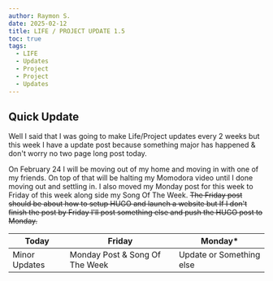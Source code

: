 ```yaml
---
author: Raymon S.
date: 2025-02-12
title: LIFE / PROJECT UPDATE 1.5
toc: true
tags:
  - LIFE
  - Updates
  - Project
  - Project
  - Updates
---
```


##  Quick Update

Well I said that I was going to make Life/Project updates every 2 weeks but this week I have a update post because something major has happened & don't worry no two page long post today.

On February 24 I will be moving out of my home and moving in with one of my friends. On top of that  will be halting my Momodora video until I done moving out and settling in. I also moved my Monday post for this week to Friday of this week along side my Song Of The Week. ~~The Friday post should be about how to setup HUGO and launch a website but If I don't finish the post by Friday I'll post something else and push the HUGO post to Monday.~~


| **Today**     | **Friday**                     | **Monday***              |
| ------------  | -------------------------------| -------------------------|
| Minor Updates | Monday Post & Song Of The Week | Update or Something else |


